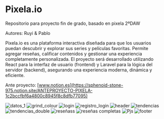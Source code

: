 # Pixela.io

Repositorio para proyecto fin de grado, basado en pixela 2ºDAW

Autores: Ruyi & Pablo

Pixela.io es una plataforma interactiva diseñada para que los usuarios puedan descubrir y explorar sus series y películas favoritas. Permite agregar reseñas, calificar contenidos y gestionar una experiencia completamente personalizada.
El proyecto será desarrollado utilizando React para la interfaz de usuario (frontend) y Laravel para la lógica del servidor (backend), asegurando una experiencia moderna, dinámica y eficiente.

Ante proyecto: [www.notion.es](https://sphenoid-stone-975.notion.site/ANTEPROYECTO-PIXELA-1c2bccfbf6a4800c8945f8c8dfb77095)

![datos_1](https://github.com/user-attachments/assets/9809f359-e4a4-4c77-8144-7fc5a4b55a58)
![grind_colour](https://github.com/user-attachments/assets/c3194929-c906-4cc7-9d4f-9e1912a0121c)
![login](https://github.com/user-attachments/assets/99c60e1c-8005-4969-bfc0-30450f318a02)
![registro_login](https://github.com/user-attachments/assets/f712c74f-cc8b-4bb6-9541-e89ace61786c)
![header](https://github.com/user-attachments/assets/7e3bcec4-bfd2-4a69-b373-7d8ce0364b49)
![tendencias](https://github.com/user-attachments/assets/1c44578e-ccf2-4f81-a069-5dcba2fd9348)
![tendencias_double](https://github.com/user-attachments/assets/b4e8a139-4ea6-49b3-aa20-60eb2111e716)
![reseñass](https://github.com/user-attachments/assets/5d30b8d5-7ceb-401d-a6e7-78a5805bf518)
![reseñas completas](https://github.com/user-attachments/assets/55e17d81-d3a2-4810-baae-0f954e0fb85e)
![Pjs](https://github.com/user-attachments/assets/aaacda69-1feb-4910-821b-d9806b6e9811)
![footer](https://github.com/user-attachments/assets/32d21ec9-fbcc-4abe-bb08-f767a596327a)

